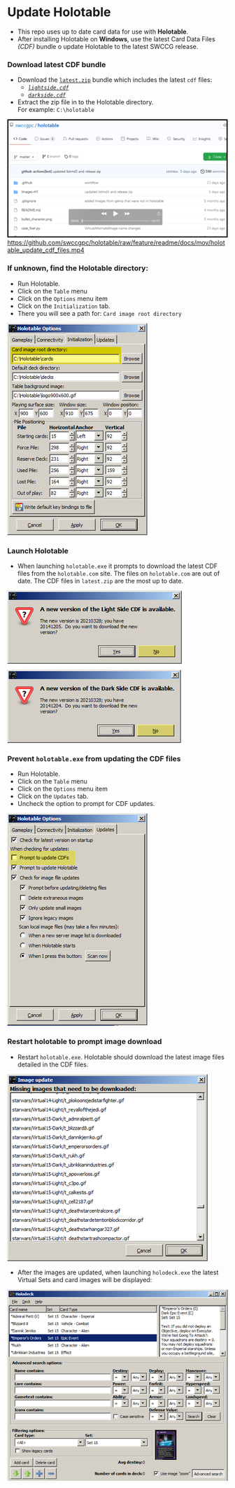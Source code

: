 Update Holotable
================

* This repo uses up to date card data for use with **Holotable**.
* After installing Holotable on **Windows**, use the latest Card Data Files _(CDF)_ bundle o update Holotable to the latest SWCCG release.

### Download latest CDF bundle
* Download the [`latest.zip`](../latest.zip) bundle which includes the latest `cdf` files:
  * _[`lightside.cdf`](../lightside.cdf)_
  * _[`darkside.cdf`](../darkside.cdf)_
* Extract the zip file in to the Holotable directory.<br />For example: `C:\holotable`

[![](pix/play_holotable_update_cdf_files.png)](mov/holotable_update_cdf_files.mp4)
https://github.com/swccgpc/holotable/raw/feature/readme/docs/mov/holotable_update_cdf_files.mp4

### If unknown, find the Holotable directory:
* Run Holotable.
* Click on the `Table` menu
* Click on the `Options` menu item
* Click on the `Initialization` tab.
* There you will see a path for: `Card image root directory`

![](pix/holotable_options_initialization_card_image_root_directory.png)



### Launch Holotable
* When launching `holotable.exe` it prompts to download the latest CDF files from the `holotable.com` site. The files on `holotable.com` are out of date. The CDF files in `latest.zip` are the most up to date.

![](pix/holotable_cdf_prompt.png)


### Prevent `holotable.exe` from updating the CDF files
* Run Holotable.
* Click on the `Table` menu
* Click on the `Options` menu item
* Click on the `Updates` tab.
* Uncheck the option to prompt for CDF updates.

![](pix/holotable_options_updates.png)


### Restart holotable to prompt image download

* Restart `holotable.exe`. Holotable should download the latest image files detailed in the CDF files.

![](pix/holotable_image_update.png)
* After the images are updated, when launching `holodeck.exe` the latest Virtual Sets and card images will be displayed:

![](pix/holodeck_set15.png)










